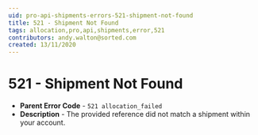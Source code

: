 ```yaml
---
uid: pro-api-shipments-errors-521-shipment-not-found
title: 521 - Shipment Not Found
tags: allocation,pro,api,shipments,error,521
contributors: andy.walton@sorted.com
created: 13/11/2020
---
```

# 521 - Shipment Not Found

* **Parent Error Code** - `521 allocation_failed`
* **Description** - The provided reference did not match a shipment within your account.
